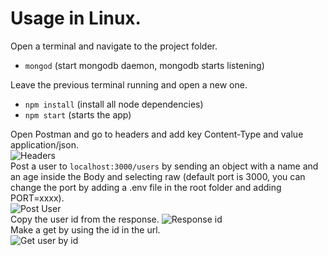 # Usage in Linux.
Open a terminal and navigate to the project folder.<br>
- `mongod` (start mongodb daemon, mongodb starts listening)<br>

Leave the previous terminal running and open a new one.
- `npm install` (install all node dependencies) <br>
- `npm start` (starts the app) <br>

Open Postman and go to headers and add key Content-Type and value application/json. <br>
![Headers](https://github.com/DanMacGom/Node.js-Sprint4/blob/main/Nivell-1/Exercici-1/photos/headers.png)<br>
Post a user to `localhost:3000/users` by sending an object with a name and an age inside the Body and selecting raw (default port is 3000, you can change the port by adding a .env file in the root folder and adding PORT=xxxx).<br>
![Post User](https://github.com/DanMacGom/Node.js-Sprint4/blob/main/Nivell-1/Exercici-1/photos/post-user.png)<br>
Copy the user id from the response.
![Response id](https://github.com/DanMacGom/Node.js-Sprint4/blob/main/Nivell-1/Exercici-1/photos/response-id.png)<br>
Make a get by using the id in the url.<br>
![Get user by id](https://github.com/DanMacGom/Node.js-Sprint4/blob/main/Nivell-1/Exercici-1/photos/get-user-by-id.png)
